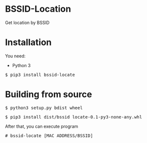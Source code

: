 # BSSID-Location
Get location by BSSID
# Installation
You need:
* Python 3
<pre>$ pip3 install bssid-locate</pre>
# Building from source
<pre>$ python3 setup.py bdist_wheel</pre>
<pre>$ pip3 install dist/bssid_locate-0.1-py3-none-any.whl</pre>
After that, you can execute program
<pre># bssid-locate [MAC ADDRESS/BSSID]</pre>
